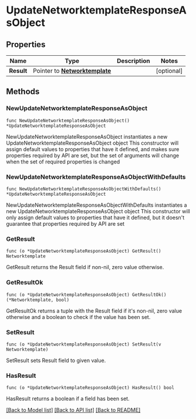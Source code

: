# UpdateNetworktemplateResponseAsObject

## Properties

Name | Type | Description | Notes
------------ | ------------- | ------------- | -------------
**Result** | Pointer to [**Networktemplate**](Networktemplate.md) |  | [optional] 

## Methods

### NewUpdateNetworktemplateResponseAsObject

`func NewUpdateNetworktemplateResponseAsObject() *UpdateNetworktemplateResponseAsObject`

NewUpdateNetworktemplateResponseAsObject instantiates a new UpdateNetworktemplateResponseAsObject object
This constructor will assign default values to properties that have it defined,
and makes sure properties required by API are set, but the set of arguments
will change when the set of required properties is changed

### NewUpdateNetworktemplateResponseAsObjectWithDefaults

`func NewUpdateNetworktemplateResponseAsObjectWithDefaults() *UpdateNetworktemplateResponseAsObject`

NewUpdateNetworktemplateResponseAsObjectWithDefaults instantiates a new UpdateNetworktemplateResponseAsObject object
This constructor will only assign default values to properties that have it defined,
but it doesn't guarantee that properties required by API are set

### GetResult

`func (o *UpdateNetworktemplateResponseAsObject) GetResult() Networktemplate`

GetResult returns the Result field if non-nil, zero value otherwise.

### GetResultOk

`func (o *UpdateNetworktemplateResponseAsObject) GetResultOk() (*Networktemplate, bool)`

GetResultOk returns a tuple with the Result field if it's non-nil, zero value otherwise
and a boolean to check if the value has been set.

### SetResult

`func (o *UpdateNetworktemplateResponseAsObject) SetResult(v Networktemplate)`

SetResult sets Result field to given value.

### HasResult

`func (o *UpdateNetworktemplateResponseAsObject) HasResult() bool`

HasResult returns a boolean if a field has been set.


[[Back to Model list]](../README.md#documentation-for-models) [[Back to API list]](../README.md#documentation-for-api-endpoints) [[Back to README]](../README.md)


